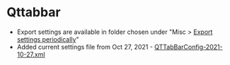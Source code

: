# Qttabbar

- Export settings are available in folder chosen under "Misc > [Export settings periodically](http://qttabbar.wdfiles.com/local--files/documents/options_msc.html#:~:text=Export%20settings%20periodically)"
- Added current settings file from Oct 27, 2021 - [QTTabBarConfig-2021-10-27.xml](./QTTabBarConfig-2021-10-27.xml) 